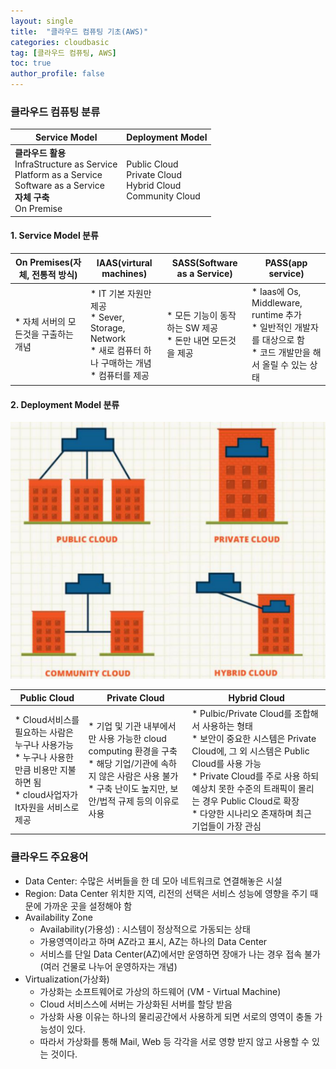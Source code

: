 ```yaml
---
layout: single
title:  "클라우드 컴퓨팅 기초(AWS)"
categories: cloudbasic
tag: [클라우드 컴퓨팅, AWS]
toc: true
author_profile: false
---
```


### 클라우드 컴퓨팅 분류

<table>
  <thead>
    <tr><th>Service Model</th><th>Deployment Model</th></tr>
  </thead>
  <tbody> 
    <tr>
      <td><b>클라우드 활용</b><br>InfraStructure as Service<br>Platform as a Service<br>Software as a Service<br><b>자체 구축</b><br>On Premise
      </td><td>Public Cloud<br>Private Cloud<br>Hybrid Cloud<br>Community Cloud</td></tr>  
  </tbody>   
</table>

#### 1. Service Model 분류

<table>
  <thead>
    <tr><th>On Premises(자체, 전통적 방식)</th><th>IAAS(virtural machines)</th><th>SASS(Software as a Service)</th><th>PASS(app service)</th></tr>
  </thead>
  <tbody> 
    <tr>
      <td> * 자체 서버의 모든것을 구출하는 개념</td>
      <td>
        * IT 기본 자원만제공<br>
        * Sever, Storage, Network<br>
        * 새로 컴퓨터 하나 구매하는 개념<br>
        * 컴퓨터를 제공
      </td>
      <td>
        * 모든 기능이 동작하는 SW 제공<br>
        * 돈만 내면 모든것을 제공   
      </td>      
      <td>
        * Iaas에 Os, Middleware, runtime 추가<br>
        * 일반적인 개발자를 대상으로 함<br>
        * 코드 개발만을 해서 올릴 수 있는 상태 
      </td>           
    </tr>  
  </tbody>   
</table>

#### 2. Deployment Model 분류

<img src="../../images/2022-07-18-cloudbasic-ex2/pic_01.png">

<table>
  <thead>
    <tr><th>Public Cloud</th><th>Private Cloud</th><th>Hybrid Cloud</th></tr>
  </thead>
  <tbody> 
    <tr>
      <td> 
        * Cloud서비스를 필요하는 사람은 누구나 사용가능<br>
        * 누구나 사용한 만큼 비용만 지불하면 됨<br>
        * cloud사업자가 It자원을 서비스로 제공
      </td>
      <td>
        * 기업 및 기관 내부에서만 사용 가능한 cloud computing 환경을 구축<br>
        * 해당 기업/기관에 속하지 않은 사람은 사용 불가<br>
        * 구축 난이도 높지만, 보안/법적 규제 등의 이유로 사용
      </td>
      <td>
        * Pulbic/Private Cloud를 조합해서 사용하는 형태<br>
        * 보안이 중요한 시스템은 Private Cloud에, 그 외 시스템은 Public Cloud를 사용 가능<br>
        * Private Cloud를 주로 사용 하되 예상치 못한 수준의 트래픽이 몰리는 경우 Public Cloud로 확장<br>
        * 다양한 시나리오 존재하며 최근 기업들이 가장 관심
      </td>      
    </tr>  
  </tbody>   
</table>

### 클라우드 주요용어
* Data Center: 수많은 서버들을 한 데 모아 네트워크로 연결해놓은 시설
* Region: Data Center 위치한 지역, 리전의 선택은 서비스 성능에 영향을 주기 때문에 가까운 곳을 설정해야 함
* Availability Zone
  * Availability(가용성) : 시스템이 정상적으로 가동되는 상태
  * 가용영역이라고 하며 AZ라고 표시, AZ는 하나의 Data Center
  * 서비스를 단일 Data Center(AZ)에서만 운영하면 장애가 나는 경우 접속 불가 (여러 건물로 나누어 운영하자는 개념)
* Virtualization(가상화)
  * 가상화는 소프트웨어로 가상의 하드웨어 (VM - Virtual Machine)
  * Cloud 서비스스에 서버는 가상화된 서버를 할당 받음
  * 가상화 사용 이유는 하나의 물리공간에서 사용하게 되면 서로의 영역이 충돌 가능성이 있다.
  * 따라서 가상화를 통해 Mail, Web 등 각각을 서로 영향 받지 않고 사용할 수 있는 것이다.